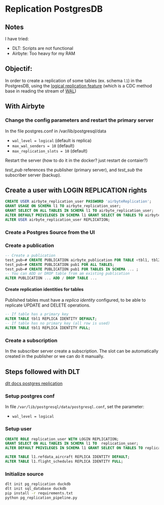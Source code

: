 # Replication PostgresDB

## Notes

I have tried:

- DLT: Scripts are not functional
- Airbyte: Too heavy for my RAM


## Objectif:

In order to create a replication of some tables (ex. schema `l1`) in the PostgresDB, using the [logical replication feature](https://www.postgresql.org/docs/16/logical-replication.html) (which is a CDC method base in reading the stream of [WAL](https://www.postgresql.org/docs/16/wal-intro.html))


## With Airbyte

### Change the config parameters and restart the primary server

In the file postgres.conf in /var/lib/postgresql/data

- `wal_level = logical` (default is replica)
- `max_wal_senders = 10` (default)
- `max_replication_slots = 10` (default)

Restart the server (how to do it in the docker? just restart de contaier?)

*test_pub* references the publisher (primary server), and *test_sub* the subscriber server (backup).

## Create a user with LOGIN REPLICATION rights

```sql
CREATE USER airbyte_replication_user PASSWORD 'airbyteReplication';
GRANT USAGE ON SCHEMA l1 TO airbyte_replication_user;
GRANT SELECT ON ALL TABLES IN SCHEMA l1 TO airbyte_replication_user;
ALTER DEFAULT PRIVILEGES IN SCHEMA l1 GRANT SELECT ON TABLES TO airbyte_replication_user;
ALTER USER airbyte_replication_user REPLICATION;
```

### Create a Postgres Source from the UI


### Create a publication

```sql
-- Create a publication
test_pub=# CREATE PUBLICATION airbyte_publication FOR TABLE <tbl1, tbl2, tbl3>;
test_pub=# CREATE PUBLICATION pub1 FOR ALL TABLES;
test_pub=# CREATE PUBLICATION pub1 FOR TABLES IN SCHEMA ... ;
-- You can ADD or DROP table from am existing publication
ALTER PUBLICATION ... ADD / DROP TABLE ...
```

#### Create replication identities for tables

Published tables must have a *replica identity* configured, to be able to replicate UPDATE and DELETE operations.


```sql
-- If table has a primary key
ALTER TABLE tbl1 REPLICA IDENTITY DEFAULT;
-- If table has no primary key (all row is used)
ALTER TABLE tbl1 REPLICA IDENTITY FULL;
```

### Create a subscription

In the subscriber server create a subscription. The slot can be automatically created in the publisher or we can do it manually.



## Steps followed with DLT

[dlt docs postgres replication](https://dlthub.com/docs/dlt-ecosystem/verified-sources/pg_replication)

### Setup postgres conf

In file `/var/lib/postgresql/data/postgresql.conf`, set the parameter: 

- `wal_level = logical`


### Setup user

```sql
CREATE ROLE replication_user WITH LOGIN REPLICATION;
GRANT SELECT ON ALL TABLES IN SCHEMA l1 TO  replication_user;
ALTER DEFAULT PRIVILEGES IN SCHEMA l1 GRANT SELECT ON TABLES TO replication_user;
```

```sql
ALTER TABLE l1.refdata_aircraft REPLICA IDENTITY DEFAULT;
ALTER TABLE l1.flight_schedules REPLICA IDENTITY FULL;
```

### Initialize source

```bash
dlt init pg_replication duckdb
dlt init sql_database duckdb
pip install -r requirements.txt
python pg_replication_pipeline.py
